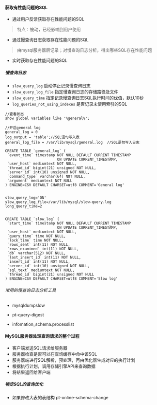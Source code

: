#### 获取有性能问题的SQL

- 通过用户反馈获取存在性能问题的SQL

> 特点：被动，已经影响到用户使用

- 通过慢查询日志获取存在性能问题的SQL

> 由mysql服务器层记录；对慢查询日志分析，得出哪些SQL存在性能问题

- 实时获取存在性能问题的SQL



##### 慢查询日志

- `slow_query_log` 启动停止记录慢查询日志
- `slow_query_log_file` 指定慢查询日志的存储路径及文件
- `slow_query_time` 指定记录慢查询日志SQL执行时间的伐值，默认10秒
- `log_queries_not_using_indexes` 是否记录未使用索引的SQL

```mysql
//查看状态
show global variables like '%general%';

//开启general log
general_log = 0
log_output = 'table';//SQL语句写入表
general_log_file = /var/lib/mysql/general.log  //SQL语句写入日志

CREATE TABLE `general_log` (
 `event_time` timestamp NOT NULL DEFAULT CURRENT_TIMESTAMP
                        ON UPDATE CURRENT_TIMESTAMP,
 `user_host` mediumtext NOT NULL,
 `thread_id` bigint(21) unsigned NOT NULL,
 `server_id` int(10) unsigned NOT NULL,
 `command_type` varchar(64) NOT NULL,
 `argument` mediumtext NOT NULL
) ENGINE=CSV DEFAULT CHARSET=utf8 COMMENT='General log'

```

```mysql

slow_query_log='ON'
slow_query_log_file=/var/lib/mysql/slow-query.log
long_query_time=2


CREATE TABLE `slow_log` (
 `start_time` timestamp NOT NULL DEFAULT CURRENT_TIMESTAMP
                        ON UPDATE CURRENT_TIMESTAMP,
 `user_host` mediumtext NOT NULL,
 `query_time` time NOT NULL,
 `lock_time` time NOT NULL,
 `rows_sent` int(11) NOT NULL,
 `rows_examined` int(11) NOT NULL,
 `db` varchar(512) NOT NULL,
 `last_insert_id` int(11) NOT NULL,
 `insert_id` int(11) NOT NULL,
 `server_id` int(10) unsigned NOT NULL,
 `sql_text` mediumtext NOT NULL,
 `thread_id` bigint(21) unsigned NOT NULL
) ENGINE=CSV DEFAULT CHARSET=utf8 COMMENT='Slow log'
```

###### 常用的慢查询日志分析工具

- mysqldumpslow

- pt-query-digest

- infomation_schema.processlist


#### MySQL服务器处理查询请求的整个过程

- 客户端发送SQL请求给服务器
- 服务器检查是否可以在查询缓存中命中该SQL
- 服务器端进行SQL解析，预处理，再由优化器生成对应的执行计划
- 根据执行计划，调用存储引擎API来查询数据
- 将结果返回给客户端


#####  特定SQL的查询优化

- 如果修改大表的表结构  pt-online-schema-change
